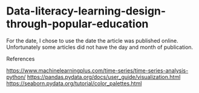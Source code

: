 # Data-literacy-learning-design-through-popular-education

For the date, I chose to use the date the article was published online. Unfortunately some articles did not have the day and month of publication.

References

https://www.machinelearningplus.com/time-series/time-series-analysis-python/
https://pandas.pydata.org/docs/user_guide/visualization.html
https://seaborn.pydata.org/tutorial/color_palettes.html
